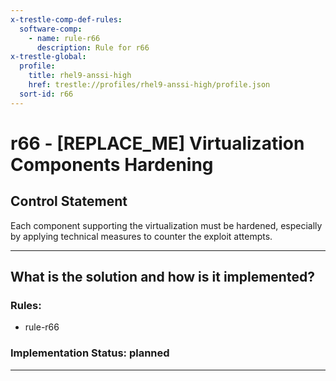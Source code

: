 ```yaml
---
x-trestle-comp-def-rules:
  software-comp:
    - name: rule-r66
      description: Rule for r66
x-trestle-global:
  profile:
    title: rhel9-anssi-high
    href: trestle://profiles/rhel9-anssi-high/profile.json
  sort-id: r66
---
```


# r66 - \[REPLACE_ME\] Virtualization Components Hardening

## Control Statement

Each component supporting the virtualization must be hardened, especially by applying technical measures to counter the exploit attempts.

______________________________________________________________________

## What is the solution and how is it implemented?

<!-- For implementation status enter one of: implemented, partial, planned, alternative, not-applicable -->

<!-- Note that the list of rules under ### Rules: is read-only and changes will not be captured after assembly to JSON -->

<!-- Add control implementation description here for control: r66 -->

### Rules:

  - rule-r66

### Implementation Status: planned

______________________________________________________________________
